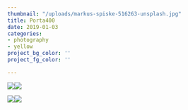 ```yaml
---
thumbnail: "/uploads/markus-spiske-516263-unsplash.jpg"
title: Porta400
date: 2019-01-03
categories:
- photography
- yellow
project_bg_color: ''
project_fg_color: ''

---
```

![](https://res.cloudinary.com/taha-bakhit/image/upload/v1651684577/Portfolio/Streets%20of%20Helsinki/DSCF8079_hxyvfy.jpg)![](https://res.cloudinary.com/taha-bakhit/image/upload/v1651684585/Portfolio/Streets%20of%20Helsinki/DSCF102141-12-04-22_1_utjhgo.jpg)

![](https://res.cloudinary.com/taha-bakhit/image/upload/v1651684562/Portfolio/Streets%20of%20Helsinki/DSCF10036-03-01-22_ptvgo7.jpg)![](https://res.cloudinary.com/taha-bakhit/image/upload/v1651684553/Portfolio/Streets%20of%20Helsinki/raw0032-positive-copy_bskdej.jpg)